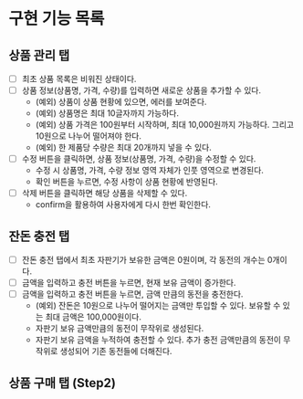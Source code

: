 # 구현 기능 목록

## 상품 관리 탭

- [ ] 최초 상품 목록은 비워진 상태이다.
- [ ] 상품 정보(상품명, 가격, 수량)를 입력하면 새로운 상품을 추가할 수 있다.
  - (예외) 상품이 상품 현황에 있으면, 에러를 보여준다.
  - (예외) 상품명은 최대 10글자까지 가능하다.
  - (예외) 상품 가격은 100원부터 시작하며, 최대 10,000원까지 가능하다. 그리고 10원으로 나누어 떨어져야 한다.
  - (예외) 한 제품당 수량은 최대 20개까지 넣을 수 있다.
- [ ] 수정 버튼을 클릭하면, 상품 정보(상품명, 가격, 수량)을 수정할 수 있다.
  - 수정 시 상품명, 가격, 수량 정보 영역 자체가 인풋 영역으로 변경된다.
  - 확인 버튼을 누르면, 수정 사항이 상품 현황에 반영된다.
- [ ] 삭제 버튼을 클릭하면 해당 상품을 삭제할 수 있다.
  - confirm을 활용하여 사용자에게 다시 한번 확인한다.

## 잔돈 충전 탭

- [ ] 잔돈 충전 탭에서 최초 자판기가 보유한 금액은 0원이며, 각 동전의 개수는 0개이다.
- [ ] 금액을 입력하고 충전 버튼을 누르면, 현재 보유 금액이 증가한다.
- [ ] 금액을 입력하고 충전 버튼을 누르면, 금액 만큼의 동전을 충전한다.
  - (예외) 잔돈은 10원으로 나누어 떨어지는 금액만 투입할 수 있다. 보유할 수 있는 최대 금액은 100,000원이다.
  - 자판기 보유 금액만큼의 동전이 무작위로 생성된다.
  - 자판기 보유 금액을 누적하여 충전할 수 있다. 추가 충전 금액만큼의 동전이 무작위로 생성되어 기존 동전들에 더해진다.

## 상품 구매 탭 (Step2)
